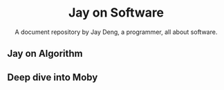 <div align="center">
  <h1>Jay on Software</h1>
  <p>A document repository by Jay Deng, a programmer, all about software.</p>
</div>

## Jay on Algorithm


## Deep dive into Moby